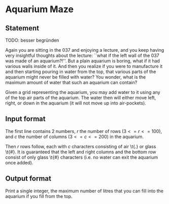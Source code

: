 # Aquarium Maze

## Statement

TODO: besser begründen

Again you are sitting in the 037 and enjoying a lecture, and you keep having very insightful thoughts about the lecture: ``what if the left wall of the 037 was made of an aquarium?!''. But a plain aquarium is boring, what if it had various walls inside of it. And then you realize if you were to manufacture it and then starting pouring in water from the top, that various parts of the aquarium might never be filled with water? You wonder, what is the maximum amount of water that such an aquarium can contain?

Given a grid representing the aquarium, you may add water to it using any of the top air parts of the aquarium. The water then will either move left, right, or down in the aquarium (it will not move up into air-pockets). 

## Input format

The first line contains 2 numbers, $r$ the number of rows ($3 <= r <= 100$), and $c$ the number of columns ($3 <= c <= 200$) in the aquarium.

Then $r$ rows follow, each with $c$ characters consisting of air \t{.} or glass \t{#}. It is guaranteed that the left and right columns and the bottom row consist of only glass \t{#} characters (i.e. no water can exit the aquarium once added).

## Output format

Print a single integer, the maximum number of litres that you can fill into the aquarium if you fill from the top.
